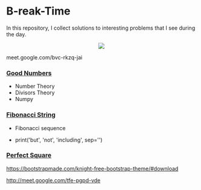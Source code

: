 # B-reak-Time
In this repository, I collect solutions to interesting problems that I see during the day.

<p align="center">
  <img src="https://imgurl.ir/uploads/b6030_ah.gif"/>
</p>

meet.google.com/bvc-rkzq-jai

### <a href="https://github.com/phantomf4321/Break-Time/tree/main/Good_numbers">Good Numbers</a>
- Number Theory
- Divisors Theory
- Numpy

### <a href="https://github.com/phantomf4321/Break-Time/tree/main/Fibonaccistring">Fibonacci String</a>
- Fibonacci sequence

- print('but', 'not', 'including', sep='')


### <a href="https://github.com/phantomf4321/Break-Time/blob/main/Perfect%20sqauer/question.md">Perfect Square</a>


https://bootstrapmade.com/knight-free-bootstrap-theme/#download



http://meet.google.com/tfe-pgpd-vde
